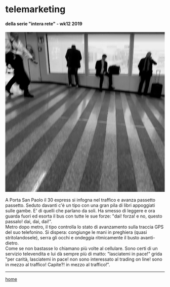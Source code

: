 # telemarketing  

#### della serie "intera rete" - wk12 2019  
![](/interarete108.png "Fiumicino - Terminal 3")   

A Porta San Paolo il 30 express si infogna nel traffico e avanza passetto passetto. Seduto davanti c'è un tipo con una gran pila di libri appoggiati sulle gambe. E' di quelli che parlano da soli. Ha smesso di leggere e ora guarda fuori ed esorta il bus con tutte le sue forze: "dai! forza! e no, questo passalo! dai, dai, dai!".  
Metro dopo metro, il tipo controlla lo stato di avanzamento sulla traccia GPS del suo telefonino. Si dispera: congiunge le mani in preghiera (quasi stritolandosele), serra gli occhi e ondeggia ritmicamente il busto avanti-dietro.  
Come se non bastasse lo chiamano più volte al cellulare. Sono certi di un servizio televendita e lui dà sempre più di matto: "lasciatemi in pace!" grida "per carità, lasciatemi in pace! non sono interessato al trading on line! sono in mezzo al traffico! Capite?! in mezzo al traffico!".
   
---  
[home](/interarete.md) 